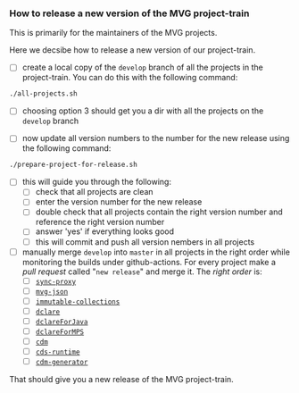 ### How to release a new version of the MVG project-train

This is primarily for the maintainers of the MVG projects.

Here we decsibe how to release a new version of our project-train.

- [ ] create a local copy of the `develop` branch of all the projects in the project-train. You can do this with the
  following command:

```bash
./all-projects.sh
```

- [ ] choosing option 3 should get you a dir with all the projects on the `develop` branch

- [ ] now update all version numbers to the number for the new release using the following command:

```bash
./prepare-project-for-release.sh
```

- [ ] this will guide you through the following:
    - [ ] check that all projects are clean
    - [ ] enter the version number for the new release
    - [ ] double check that all projects contain the right version number and reference the right version number
    - [ ] answer 'yes' if everything looks good
    - [ ] this will commit and push all version nembers in all projects

- [ ] manually merge `develop` into `master` in all projects in the right order while monitoring the builds under
  github-actions. For every project make a _pull request_ called "`new release`" and merge it. The _right order_ is:
    - [ ] [`sync-proxy`](https://github.com/ModelingValueGroup/sync-proxy/compare/master...develop)
    - [ ] [`mvg-json`](https://github.com/ModelingValueGroup/mvg-json/compare/master...develop)
    - [ ] [`immutable-collections`](https://github.com/ModelingValueGroup/immutable-collections/compare/master...develop)
    - [ ] [`dclare`](https://github.com/ModelingValueGroup/dclare/compare/master...develop)
    - [ ] [`dclareForJava`](https://github.com/ModelingValueGroup/dclareForJava/compare/master...develop)
    - [ ] [`dclareForMPS`](https://github.com/ModelingValueGroup/dclareForMPS/compare/master...develop)
    - [ ] [`cdm`](https://github.com/ModelingValueGroup/cdm/compare/master...develop)
    - [ ] [`cds-runtime`](https://github.com/ModelingValueGroup/cds-runtime/compare/master...develop)
    - [ ] [`cdm-generator`](https://github.com/ModelingValueGroup/cdm-generator/compare/master...develop)

That should give you a new release of the MVG project-train.
